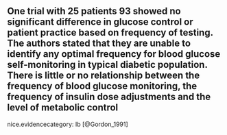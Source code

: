 One trial with 25 patients 93 showed no significant difference in glucose control or patient practice based on frequency of testing. The authors stated that they are unable to identify any optimal frequency for blood glucose self-monitoring in typical diabetic population. There is little or no relationship between the frequency of blood glucose monitoring, the frequency of insulin dose adjustments and the level of metabolic control
---
 nice.evidencecategory: Ib
[@Gordon_1991]
